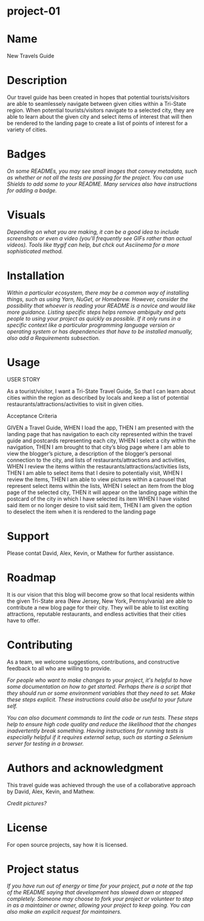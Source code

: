 # project-01

# Name
New Travels Guide

# Description
Our travel guide has been created in hopes that potential tourists/visitors are able to seamlessely navigate between given cities within a Tri-State region.  When potential tourists/visitors navigate to a selected city, they are able to learn about the given city and select items of interest that will then be rendered to the landing page to create a list of points of interest for a variety of cities. 

# Badges
*On some READMEs, you may see small images that convey metadata, such as whether or not all the tests are passing for the project. You can use Shields to add some to your README. Many services also have instructions for adding a badge.*

# Visuals
*Depending on what you are making, it can be a good idea to include screenshots or even a video (you'll frequently see GIFs rather than actual videos). Tools like ttygif can help, but chck out Asciinema for a more sophisticated method.*

# Installation
*Within a particular ecosystem, there may be a common way of installing things, such as using Yarn, NuGet, or Homebrew. However, consider the possibility that whoever is reading your README is a novice and would like more guidance. Listing specific steps helps remove ambiguity and gets people to using your project as quickly as possible. If it only runs in a specific context like a particular programming language version or operating system or has dependencies that have to be installed manually, also add a Requirements subsection.*

# Usage
USER STORY

As a tourist/visitor, 
I want a Tri-State Travel Guide,
So that I can learn about cities within the region as described by locals and keep a list of potential restaurants/attractions/activities to visit in given cities. 

Acceptance Criteria

GIVEN a Travel Guide,
WHEN I load the app,
THEN I am presented with the landing page that has navigation to each city represented within the travel guide and postcards representing each city,
WHEN I select a city within the navigation,
THEN I am brought to that city’s blog page where I am able to view the blogger’s picture, a description of the blogger’s personal connection to the city, and lists of restaurants/attractions and activities,
WHEN I review the items within the restaurants/attractions/activities lists,
THEN I am able to select items that I desire to potentially visit,
WHEN I review the items,
THEN I am able to view pictures within a carousel that represent select items within the lists,
WHEN I select an item from the blog page of the selected city,
THEN it will appear on the landing page within the postcard of the city in which I have selected its item
WHEN I have visited said item or no longer desire to visit said item,
THEN I am given the option to deselect the item when it is rendered to the landing page

# Support
Please contat David, Alex, Kevin, or Mathew for further assistance.

# Roadmap
It is our vision that this blog will become grow so that local residents within the given Tri-State area (New Jersey, New York, Pennsylvania) are able to contribute a new blog page for their city.  They will be able to list exciting attractions, reputable restaurants, and endless activities that their cities have to offer. 

# Contributing
As a team, we welcome suggestions, contributions, and constructive feedback to all who are willing to provide. 

*For people who want to make changes to your project, it's helpful to have some documentation on how to get started. Perhaps there is a script that they should run or some environment variables that they need to set. Make these steps explicit. These instructions could also be useful to your future self.*

*You can also document commands to lint the code or run tests. These steps help to ensure high code quality and reduce the likelihood that the changes inadvertently break something. Having instructions for running tests is especially helpful if it requires external setup, such as starting a Selenium server for testing in a browser.*

# Authors and acknowledgment
This travel guide was achieved through the use of a collaborative approach by David, Alex, Kevin, and Mathew.

*Credit pictures?*

# License
For open source projects, say how it is licensed.

# Project status
*If you have run out of energy or time for your project, put a note at the top of the README saying that development has slowed down or stopped completely. Someone may choose to fork your project or volunteer to step in as a maintainer or owner, allowing your project to keep going. You can also make an explicit request for maintainers.*


